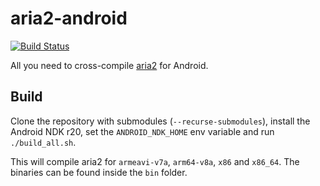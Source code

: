 # aria2-android
[![Build Status](https://travis-ci.com/devgianlu/aria2-android.svg?branch=master)](https://travis-ci.com/devgianlu/aria2-android)

All you need to cross-compile [aria2](https://github.com/aria2/aria2) for Android.

## Build

Clone the repository with submodules (`--recurse-submodules`), install the Android NDK r20, set the `ANDROID_NDK_HOME` env variable and run `./build_all.sh`. 

This will compile aria2 for `armeavi-v7a`, `arm64-v8a`, `x86` and `x86_64`. The binaries can be found inside the `bin` folder.
